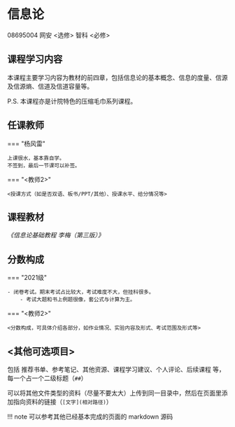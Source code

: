 # 信息论
<div class="badges">
<span class="badge course-id-badge"> 08695004 </span>
<span class="badge selective-badge"> 网安 <选修></span>
<span class="badge compulsory-badge"> 智科 <必修></span>
</div>

## 课程学习内容

本课程主要学习内容为教材的前四章，包括信息论的基本概念、信息的度量、信源及信源熵、信道及信道容量等。

P.S. 本课程亦是计院特色的压缩毛巾系列课程。

## 任课教师

=== "杨风雷"

    上课很水，基本靠自学。
    不签到，最后一节课可以补签。

=== "<教师2>" 

    <授课方式（如是否双语、板书/PPT/其他）、授课水平、给分情况等>


## 课程教材

*《信息论基础教程 李梅（第三版）》*



## 分数构成

=== "2021级"

    - 闭卷考试。期末考试占比较大，考试难度不大，但挂科很多。
        - 考试大题和书上例题很像，套公式与计算为主。

=== "<教师2>" 

    <分数构成，可具体介绍各部分，如作业情况、实验内容及形式、考试范围及形式等>



## <其他可选项目>

包括 推荐书单、参考笔记、其他资源、课程学习建议、个人评论、后续课程 等，每一个占一个二级标题（`##`）

可以将其他文件类型的资料（尽量不要太大）上传到同一目录中，然后在页面里添加指向资料的链接（`[文字](相对路径)`）

!!! note
    可以参考其他已经基本完成的页面的 markdown 源码